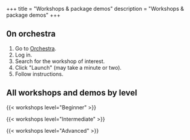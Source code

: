 +++
title = "Workshops & package demos"
description = "Workshops & package demos"
+++

## 0n orchestra

1. Go to <a href="http://app.orchestra.cancerdatasci.org" target="_blank" >Orchestra</a>.
2. Log in.
3. Search for the workshop of interest.
4. Click "Launch" (may take a minute or two).
5. Follow instructions.

## All workshops and demos by level

{{< workshops level="Beginner" >}}

{{< workshops level="Intermediate" >}}

{{< workshops level="Advanced" >}}
